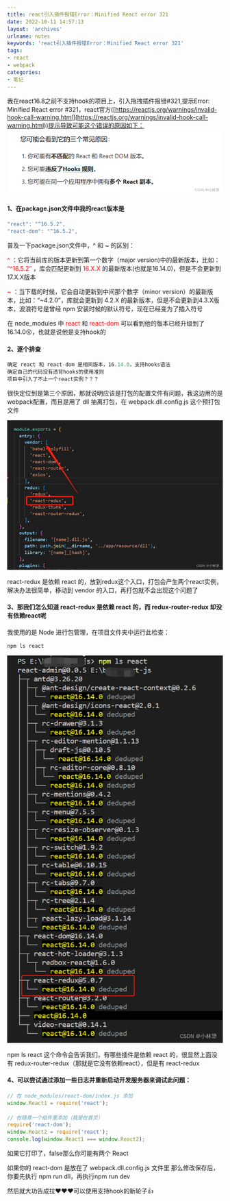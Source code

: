 ```yaml
---
title: react引入插件报错Error：Minified React error 321
date: 2022-10-11 14:57:13
layout: 'archives'
urlname: notes
keywords: 'react引入插件报错Error：Minified React error 321'
tags: 
- react
- webpack
categories: 
- 笔记
---
```


我在react16.8之前不支持hook的项目上，引入拖拽插件报错#321,提示Error: Minified React error #321，react官方([https://reactjs.org/warnings/invalid-hook-call-warning.html](https://reactjs.org/warnings/invalid-hook-call-warning.html))提示导致可能这个错误的原因如下：
![](NO-009/1.png)
#### 1、在package.json文件中我的react版本是
```javascript
"react": "^16.5.2",
"react-dom": "^16.5.2",
```
普及一下package.json文件中，^ 和 ~ 的区别：

<font color=red> ^ </font>：它将当前库的版本更新到第一个数字（major version)中的最新版本，比如：<font color=red> “^16.5.2” </font>，库会匹配更新到<font color=red> 16.X.X </font>的最新版本(也就是16.14.0)，但是不会更新到17.X.X版本

<font color=red> ~ </font>：当下载的时候，它会自动更新到中间那个数字（minor version）的最新版本，比如：“~4.2.0”，库就会更新到 4.2.X 的最新版本，但是不会更新到4.3.X版本，波浪符号是曾经 npm 安装时候的默认符号，现在已经变为了插入符号

在 node_modules 中 <font color=red> react </font>和 <font color=red> react-dom </font> 可以看到他的版本已经升级到了 16.14.0😮，也就是说他是支持hook的

#### 2、逐个排查
```javascript
确定 react 和 react-dom 是相同版本，16.14.0，支持hooks语法
确定自己的代码没有违背hooks的使用准则
项目中引入了不止一个react实例？？？
```
很快定位到是第三个原因，那就说明应该是打包的配置文件有问题，我这边用的是webpack配置，而且是用了 dll 抽离打包，在 webpack.dll.config.js 这个预打包文件

![](NO-009/2.png)

react-redux 是依赖 react 的，放到redux这个入口，打包会产生两个react实例，解决办法很简单，移动到 vendor 的入口，再打包就不会出现这个问题了

#### 3、那我们怎么知道 react-redux 是依赖 react 的，而 redux-router-redux 却没有依赖react呢

我使用的是 Node 进行包管理，在项目文件夹中运行此检查：
```javascript
npm ls react
```
![](NO-009/3.png)

npm ls react 这个命令会告诉我们，有哪些插件是依赖 react 的，很显然上面没有 redux-router-redux（那就是它没有依赖react），但是有 react-redux

#### 4、可以尝试通过添加一些日志并重新启动开发服务器来调试此问题：
```javascript
// 在 node_modules/react-dom/index.js 添加
window.React1 = require('react');

// 在随意一个组件里添加（我是在首页）
require('react-dom');
window.React2 = require('react');
console.log(window.React1 === window.React2);
```
如果它打印了，false那么你可能有两个 React

如果你的 react-dom 是放在了 webpack.dll.config.js 文件里
那么修改保存后，你要先执行 npm run dll，再执行npm run dev

然后就大功告成拉❤️❤️❤️可以使用支持hook的新轮子👍